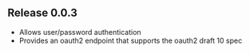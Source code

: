 ## Release 0.0.3

* Allows user/password authentication
* Provides an oauth2 endpoint that supports the oauth2 draft 10 spec
